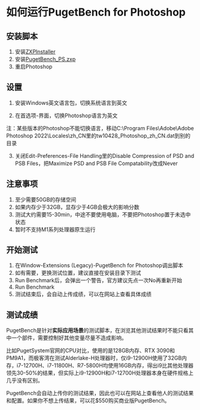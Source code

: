 # 如何运行PugetBench for Photoshop

## 安装脚本

1. 安装[ZXPInstaller](https://www.zxpinstaller.com)
2. 安装[PugetBench_PS.zxp](https://download.pugetsystems.com/PugetBench_PS_0.93.3.zip?_ga=2.241351238.537331044.1644046995-1583812454.1638417582)
3. 重启Photoshop

## 设置

1. 安装Windows英文语言包，切换系统语言到英文

2. 在首选项-界面，切换Photoshop语言为英文

  注：某些版本的Photoshop不能切换语言，移动C:\Program Files\Adobe\Adobe Photoshop 2022\Locales\zh_CN里的tw10428_Photoshop_zh_CN.dat到别的目录

3. 关闭Edit-Preferences-File Handling里的Disable Compression of PSD and PSB Files，把Maximize PSD and PSB File Compatability改成Never

## 注意事项

1. 至少需要50GB的存储空间
2. 如果内存少于32GB，显存少于4GB会极大的影响分数
3. 测试大约需要15-30min，中途不要使用电脑，不要把Photoshop置于未选中状态
3. 暂时不支持M1系列处理器原生运行

## 开始测试

1. 在Window-Extensions (Legacy)-PugetBench for Photoshop调出脚本
2. 如有需要，更换测试位置，建议直接在安装目录下测试
3. Run Benchmark后，会弹出一个警告，官方建议先点一次No再重新开始
4. Run Benchmark
5. 测试结束后，会自动上传成绩，可以在网站上查看具体成绩

## 测试成绩

PugetBench是针对**实际应用场景**的测试脚本，在浏览其他测试结果时不能只看其中一个部件，需要控制好其他变量尽量不造成影响。

比如PugetSystem官网的CPU对比，使用的是128GB内存、RTX 3090和PM9A1，而极客湾在测试Alderlake-H处理器时，仅i9-12900H使用了32GB内存，i7-12700H、i7-11800H、R7-5800H均使用16GB内存，得出i9比其他处理器领先30-50%的结果，但实际上i9-12900H和i7-12700H处理器本身在硬件规格上几乎没有区别。

PugetBench会自动上传你的测试结果，因此也可以在网站上查看他人的测试结果和配置。如果你不想上传结果，可以花$550购买商业版PugetBench。
